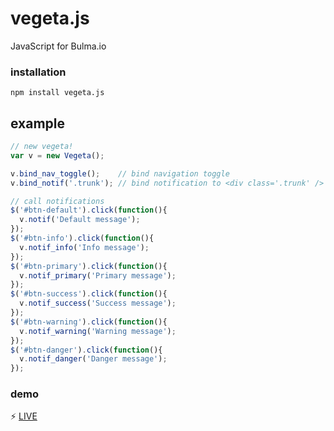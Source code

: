 # vegeta.js
JavaScript for Bulma.io

### installation
```npm install vegeta.js```

## example
```javascript
// new vegeta!
var v = new Vegeta();

v.bind_nav_toggle();    // bind navigation toggle
v.bind_notif('.trunk'); // bind notification to <div class='.trunk' />

// call notifications
$('#btn-default').click(function(){
  v.notif('Default message');
});
$('#btn-info').click(function(){
  v.notif_info('Info message');
});
$('#btn-primary').click(function(){
  v.notif_primary('Primary message');
});
$('#btn-success').click(function(){
  v.notif_success('Success message');
});
$('#btn-warning').click(function(){
  v.notif_warning('Warning message');
});
$('#btn-danger').click(function(){
  v.notif_danger('Danger message');
});
```
### demo
:zap: <a href='https://diewland.github.io/vegeta-js/'>LIVE</a>
